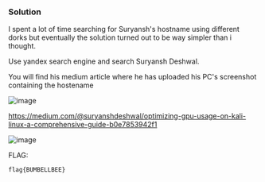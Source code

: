 ### Solution

I spent a lot of time searching for Suryansh's hostname using different dorks but eventually the solution turned out to be way simpler than i thought.

Use yandex search engine and search Suryansh Deshwal.

You will find his medium article where he has uploaded his PC's screenshot containing the hostename

![image](https://github.com/user-attachments/assets/08399262-18c8-4944-a192-d34af3dce250)

https://medium.com/@suryanshdeshwal/optimizing-gpu-usage-on-kali-linux-a-comprehensive-guide-b0e7853942f1

![image](https://github.com/user-attachments/assets/399c6d33-5e5c-42e5-b67f-36a7f974eb51)

FLAG:
```
flag{BUMBELLBEE}
```
